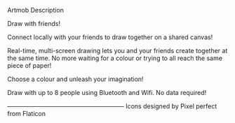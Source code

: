 Artmob Description

Draw with friends!

Connect locally with your friends to draw together on a shared canvas!

Real-time, multi-screen drawing lets you and your friends create together at the same time. No more waiting for a colour or trying to all reach the same piece of paper!

Choose a colour and unleash your imagination!

Draw with up to 8 people using Bluetooth and Wifi. No data required!



––––––––––––––––––––––––––––––––––––––
Icons designed by Pixel perfect from Flaticon